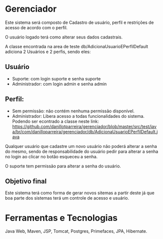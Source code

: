 # Gerenciador

Este sistema será composto de Cadastro de usuário, perfil e restrições de acesso de acordo com o perfil.

O usuário logado terá como alterar seus dados cadastrais.

A classe encontrada na area de teste db/AdicionaUsuarioEPerfilDefault adiciona 2 Usuários e 2 perfis, sendo eles:
## Usuário

* Suporte: com login suporte e senha suporte
* Administrador: com login admin e senha admin
## Perfil:

* Sem permissão: não contém nenhuma permissão disponível.
* Administrador: Libera acesso a todas funcionalidades do sistema.
Podendo ser econtrado a classe neste link: https://github.com/danillotparreira/gerenciador/blob/master/src/test/java/br/com/danilloparreira/gerenciador/db/AdicionaUsuarioEPerfilDefault.java

Qualquer usuário que cadastre um novo usuário não poderá alterar a senha do mesmo, sendo de responsabilidade do usuário pedir para alterar a senha no login ao clicar no botão esqueceu a senha.

O suporte tem permissão para alterar a senha do usuário.


## Objetivo final

Este sistema terá como forma de gerar novos sitemas a partir deste já que boa parte dos sistemas terá um controle de acesso e usuário.


# Ferramentas e Tecnologias

Java Web, Maven, JSP, Tomcat, Postgres, Primefaces, JPA, Hibernate.
